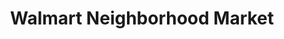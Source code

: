 ---
title: "Walmart Neighborhood Market"
url: /huntington-beach/walmart-neighborhood-market/
shop: supermarket
---